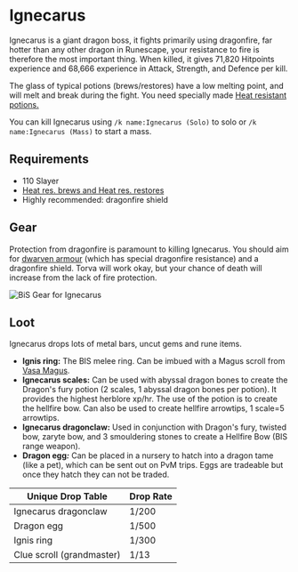 # Ignecarus

Ignecarus is a giant dragon boss, it fights primarily using dragonfire, far hotter than any other dragon in Runescape, your resistance to fire is therefore the most important thing. When killed, it gives 71,820 Hitpoints experience and 68,666 experience in Attack, Strength, and Defence per kill.

The glass of typical potions (brews/restores) have a low melting point, and will melt and break during the fight. You need specially made [Heat resistant potions.](../../custom-items/misc.md#heat-res-potions)

You can kill Ignecarus using `/k name:Ignecarus (Solo)` to solo or `/k name:Ignecarus (Mass)` to start a mass.

## Requirements

* 110 Slayer
* [Heat res. brews and Heat res. restores](../../custom-items/misc.md#heat-res-potions)
* Highly recommended: dragonfire shield

## Gear

Protection from dragonfire is paramount to killing Ignecarus. You should aim for [dwarven armour](../../custom-items/equippables.md#dwarven-armour) (which has special dragonfire resistance) and a dragonfire shield. Torva will work okay, but your chance of death will increase from the lack of fire protection.

![BiS Gear for Ignecarus](../../.gitbook/assets/igne\_bis.png)

## Loot

Ignecarus drops lots of metal bars, uncut gems and rune items.

* **Ignis ring:** The BIS melee ring. Can be imbued with a Magus scroll from [Vasa Magus](../vasa-magus.md#loot).
* **Ignecarus scales:** Can be used with abyssal dragon bones to create the Dragon's fury potion (2 scales, 1 abyssal dragon bones per potion). It provides the highest herblore xp/hr. The use of the potion is to create the hellfire bow. Can also be used to create hellfire arrowtips, 1 scale=5 arrowtips.
* **Ignecarus dragonclaw:** Used in conjunction with Dragon's fury, twisted bow, zaryte bow, and 3 smouldering stones to create a Hellfire Bow (BIS range weapon).&#x20;
* **Dragon egg**_**:**_ Can be placed in a nursery to hatch into a dragon tame (like a pet), which can be sent out on PvM trips. Eggs are tradeable but once they hatch they can not be traded.&#x20;

| **Unique Drop Table**     | **Drop Rate** |
| ------------------------- | ------------- |
| Ignecarus dragonclaw      | 1/200         |
| Dragon egg                | 1/500         |
| Ignis ring                | 1/300         |
| Clue scroll (grandmaster) | 1/13          |
